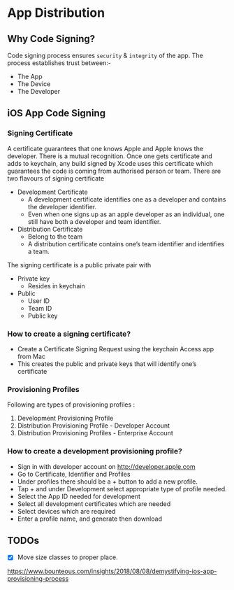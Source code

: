 # App Distribution

## Why Code Signing?
Code signing process ensures `security` & `integrity` of the app.
The process establishes trust between:-
- The App
- The Device
- The Developer

## iOS App Code Signing
### Signing Certificate
A certificate guarantees that one knows Apple and Apple knows the developer. There is a mutual recognition. Once one gets certificate and adds to keychain, any build signed by Xcode uses this certificate which guarantees the code is coming from authorised person or team.
There are two flavours of signing certificate
- Development Certificate
    - A development certificate identifies one as a developer and contains the developer identifier.
    - Even when one signs up as an apple developer as an individual, one still have both a developer and team identifier.
- Distribution Certificate
    - Belong to the team
    - A distribution certificate contains one’s team identifier and identifies a team.

The signing certificate is a public private pair with
- Private key
    - Resides in keychain
- Public
    - User ID
    - Team ID
    - Public key


### How to create a signing certificate?
- Create a Certificate Signing Request using the keychain Access app from Mac
- This creates the public and private keys that will identify one’s certificate

### Provisioning Profiles
Following are types of provisioning profiles :
1. Development Provisioning Profile
2. Distribution Provisioning Profile - Developer Account
3. Distribution Provisioning Profiles - Enterprise Account

### How to create a development provisioning profile?
- Sign in with developer account on http://developer.apple.com
- Go to Certificate, Identifier and Profiles
- Under profiles there should be a + button to add a new profile.
- Tap + and under Development select appropriate type of profile needed.
- Select the App ID needed for development
- Select all development certificates which are needed
- Select devices which are required
- Enter a profile name, and generate then download


## TODOs
- [x] Move size classes to proper place.


https://www.bounteous.com/insights/2018/08/08/demystifying-ios-app-provisioning-process
